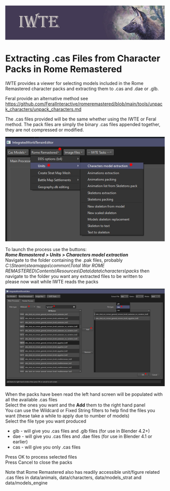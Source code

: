 ![IWTE banner](../IWTEgithub_images/IWTEbanner.jpg)
# Extracting .cas Files from Character Packs in Rome Remastered

IWTE provides a viewer for selecting models included in the Rome Remastered character packs and extracting them to .cas and .dae or .glb.

Feral provide an alternative method see https://github.com/FeralInteractive/romeremastered/blob/main/tools/unpack_characters/unpack_characters.md

The .cas files provided will be the same whether using the IWTE or Feral method. The pack files are simply the binary .cas files appended together, they are not compressed or modified.

![image](../IWTEgithub_images/RR-character-extraction-buttons.jpg)

To launch the process use the buttons:  
***Rome Remastered > Units > Characters model extraction***  
Navigate to the folder containing the .pak files, probably  
*C:\Steam\steamapps\common\Total War ROME REMASTERED\Contents\Resources\Data\data\characters\packs*
then navigate to the folder you want any extracted files to be written to    
please now wait while IWTE reads the packs

![image](../IWTEgithub_images/RR-character-extraction.jpg)

When the packs have been read the left hand screen will be populated with all the available .cas files  
Select the ones you want and the **Add** them to the right hand panel  
You can use the Wildcard or Fixed String filters to help find the files you want (these take a while to apply due to number of models)  
Select the file type you want produced  
* glb - will give you .cas files and .glb files (for use in Blender 4.2+)
* dae - will give you .cas files and .dae files (for use in Blender 4.1 or earlier)
* cas - will give you only .cas files
  
Press OK to process selected files  
Press Cancel to close the packs  

Note that Rome Remastered also has readily accessible unit/figure related .cas files in data/animals, data/characters, data/models_strat and data/models_engine
